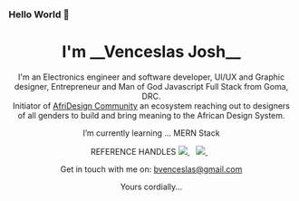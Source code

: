 ### Hello World 👋

<h1 align='center'>
   I'm __Venceslas Josh__
</h1>
<p align='center'>
    I'm an Electronics engineer and software developer, UI/UX and Graphic designer, Entrepreneur and Man of God
    Javascript Full Stack from Goma, DRC. <br />
  Initiator of <a href="https://twitter.com/afridesignc">AfriDesign Community</a> an ecosystem reaching out to designers of all genders to build and bring meaning to the African Design System.
</p>
<p align='center'>
    I’m currently learning ... MERN Stack  
</p>
<p align='center'>
    REFERENCE HANDLES
  <a href="https://www.linkedin.com/in/venceslas-burongu-8271b519a/"><img src="https://www.iconfinder.com/icons/12934/linkedin_icon" />
  </a>&nbsp;&nbsp;
  <a href="https://twitter.com/bvenceslas"><img src="https://icones8.fr/icons/set/twitter" />        
  </a>&nbsp;&nbsp;  
</p>

<p align='center'>
  Get in touch with me on: <a href='mailto:bvenceslas@gmail.com'>bvenceslas@gmail.com</a>
</p>

<p align='center'>
    Yours cordially...
</p>

<!--
**bvenceslas/bvenceslas** is a ✨ _special_ ✨ repository because its `README.md` (this file) appears on your GitHub profile.

Here are some ideas to get you started:

- 🔭 I’m currently working on ...
- 🌱 I’m currently learning ...
- 👯 I’m looking to collaborate on ...
- 🤔 I’m looking for help with ...
- 💬 Ask me about ...
- 📫 How to reach me: ...
- 😄 Pronouns: ...
- ⚡ Fun fact: ...
-->
